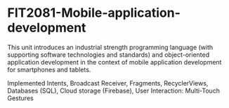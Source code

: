 # FIT2081-Mobile-application-development
This unit introduces an industrial strength programming language (with supporting software technologies and standards) and object-oriented application development in the context of mobile application development for smartphones and tablets. 

Implemented Intents, Broadcast Receiver, Fragments, RecyclerViews, Databases (SQL), Cloud storage (Firebase), User Interaction: Multi-Touch Gestures 
